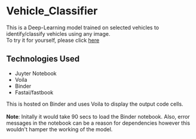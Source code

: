 # Vehicle_Classifier

This is a Deep-Learning model trained on selected vehicles to identify/classify vehicles using any image. <br>
To try it for yourself, please click <a href="https://bit.ly/3IaI5jD">here</a>

## Technologies Used
- Juyter Notebook
- Voila
- Binder
- Fastai/fastbook

This is hosted on Binder and uses Voila to display the output code cells. <br><br>
**Note**: Initally it would take 90 secs to load the Binder notebook. 
Also, error messages in the notebook can be a reason for dependencies however this wouldn't hamper the working of the model.
